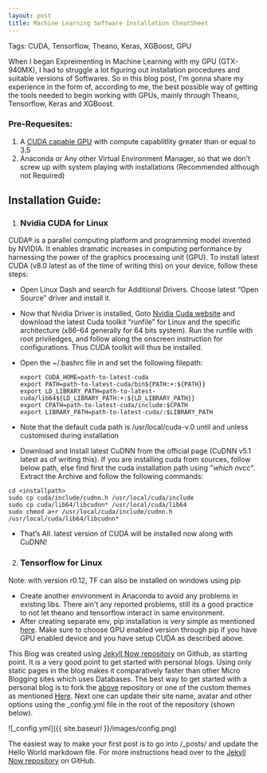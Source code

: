 ```yaml
---
layout: post
title: Machine Learning Software Installation CheatSheet
---
```


Tags: CUDA, Tensorflow, Theano, Keras, XGBoost, GPU


When I began Expreimenting in Machine Learning with my GPU (GTX-940MX), I had to struggle a lot figuring out installation procedures and suitable versions of Softwares. So in this blog post, I'm gonna share my experience in the form of, according to me, the best possible way of getting the tools needed to begin working with GPUs, mainly through Theano, Tensorflow, Keras and XGBoost.


### Pre-Requesites:  
1. A [CUDA capable GPU](http://docs.nvidia.com/cuda/cuda-installation-guide-linux/index.html#verify-you-have-cuda-enabled-system) with  compute capablitlity greater than or equal to 3.5
2. Anaconda or Any other Virtual Environment Manager, so that we don't screw up with system playing with installations (Recommended although not Required)


## Installation Guide:  

1. ### Nvidia CUDA for Linux
CUDA® is a parallel computing platform and programming model invented by NVIDIA. It enables dramatic increases in computing performance by harnessing the power of the graphics processing unit (GPU). To install latest CUDA (v8.0 latest as of the time of writing this) on your device, follow these steps:
* Open Linux Dash and search for Additional Drivers. Choose latest “Open Source” driver and install it.
* Now that Nvidia Driver is installed, Goto [Nvidia Cuda website](https://developer.nvidia.com/cuda-downloads) and download the latest Cuda toolkit “runfile” for Linux and the specific architecture (x86-64 generally for 64 bits system). Run the runfile with root priviledges, and follow along the onscreen instruction for configurations. Thus CUDA toolkit will thus be installed.
* Open the ~/.bashrc file in and set the following filepath:  

  ```shell
  export CUDA_HOME=path-to-latest-cuda  
  export PATH=path-to-latest-cuda/bin${PATH:+:${PATH}}  
  export LD_LIBRARY_PATH=path-to-latest-cuda/lib64${LD_LIBRARY_PATH:+:${LD_LIBRARY_PATH}}  
  export CPATH=path-to-latest-cuda/include:$CPATH  
  export LIBRARY_PATH=path-to-latest-cuda/:$LIBRARY_PATH  
  ```
* Note that the default cuda path is /usr/local/cuda-v.0 until and unless customised during installation
* Download and Install latest CuDNN from the official page (CuDNN v5.1 latest as of writing this). If you are installing cuda from sources, follow below path, else find first the cuda installation path using "_which nvcc_".
Extract the Archive and follow the following commands:

```shell
cd <installpath>
sudo cp cuda/include/cudnn.h /usr/local/cuda/include
sudo cp cuda/lib64/libcudnn* /usr/local/cuda/lib64
sudo chmod a+r /usr/local/cuda/include/cudnn.h /usr/local/cuda/lib64/libcudnn*
```
* That’s All. latest version of CUDA will be installed now along with CuDNN!

2. ### Tensorflow for Linux

  Note: with version r0.12, TF can also be installed on windows using pip
  * Create another environment in Anaconda to avoid any problems in existing libs. There ain't any reported problems, still its a good practice to not let theano and tensorflow interact in same environment.
  * After creating separate env, pip installation is very simple as mentioned [here](https://www.tensorflow.org/get_started/os_setup#pip_installation). Make sure to choose GPU enabled version through pip if you have GPU enabled device and you have setup CUDA as described above.

This Blog was created using [Jekyll Now repository](https://github.com/barryclark/jekyll-now) on Github, as starting point. It is a very good point to get started with personal blogs. Using only static pages in the blog makes it comparatively faster than other Micro Blogging sites which uses Databases. 
The best way to get started with a personal blog is to fork the [above](https://github.com/barryclark/jekyll-now) repository or one of the custom themes as mentioned [Here](https://github.com/barryclark/jekyll-now#other-forkable-themes). Next one can update their site name, avatar and other options using the _config.yml file in the root of the repository (shown below).

![_config.yml]({{ site.baseurl }}/images/config.png)

The easiest way to make your first post is to go into /_posts/ and update the Hello World markdown file. For more instructions head over to the [Jekyll Now repository](https://github.com/barryclark/jekyll-now) on GitHub.
